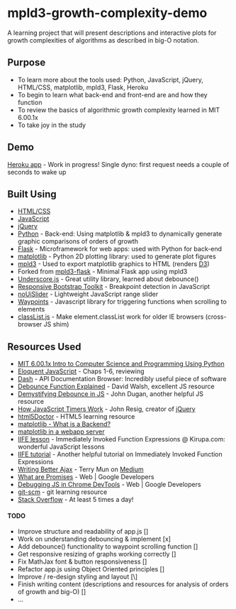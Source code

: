 # mpld3-growth-complexity-demo

A learning project that will present descriptions and interactive plots for growth complexities of algorithms as described in big-O notation.  

## Purpose

* To learn more about the tools used: Python, JavaScript, jQuery, HTML/CSS, matplotlib, mpld3, Flask, Heroku
* To begin to learn what back-end and front-end are and how they function
* To review the basics of algorithmic growth complexity learned in MIT 6.00.1x
* To take joy in the study

## Demo

[Heroku app](https://mpld3-growth-complexity-demo.herokuapp.com) - Work in progress! Single dyno: first request needs a couple of seconds to wake up

## Built Using

* [HTML/CSS](http://learn.shayhowe.com/html-css/)
* [JavaScript](https://developer.mozilla.org/en-US/docs/Web/JavaScript)
* [jQuery](https://jquery.com/)
* [Python](https://www.python.org) - Back-end: Using matplotlib & mpld3 to dynamically generate graphic comparisons of orders of growth
* [Flask](http://flask.pocoo.org/) - Microframework for web apps: used with Python for back-end
* [matplotlib](http://matplotlib.org/) - Python 2D plotting library: used to generate plot figures
* [mpld3](http://mpld3.github.io/) - Used to export matplotlib graphics to HTML (renders [D3](https://d3js.org/))
* Forked from [mpld3-flask](https://github.com/nipunbatra/mpld3-flask) - Minimal Flask app using mpld3
* [Underscore.js](underscorejs.org) - Great utility library, learned about debounce()
* [Responsive Bootstrap Toolkit](https://github.com/maciej-gurban/responsive-bootstrap-toolkit) - Breakpoint detection in JavaScript
* [noUiSlider](https://refreshless.com/nouislider/) - Lightweight JavaScript range slider
* [Waypoints](http://imakewebthings.com/waypoints/) - Javascript library for triggering functions when scrolling to elements
* [classList.js](https://github.com/eligrey/classList.js) - Make element.classList work for older IE browsers (cross-browser JS shim)

## Resources Used

* [MIT 6.00.1x Intro to Computer Science and Programming Using Python](https://www.edx.org/course/introduction-computer-science-mitx-6-00-1x-9)
* [Eloquent JavaScript](eloquentjavascript.net) - Chaps 1-6, reviewing
* [Dash](https://kapeli.com/dash) - API Documentation Browser: Incredibly useful piece of software
* [Debounce Function Explained](https://davidwalsh.name/javascript-debounce-function) - David Walsh, excellent JS resource
* [Demystifying Debounce in JS](https://john-dugan.com/javascript-debounce/) - John Dugan, another helpful JS resource
* [How JavaScript Timers Work](http://ejohn.org/blog/how-javascript-timers-work/) - John Resig, creator of [jQuery](https://jquery.com)
* [html5Doctor](http://html5doctor.com/) - HTML5 learning resource
* [matplotlib - What is a Backend?](http://matplotlib.org/faq/usage_faq.html#what-is-a-backend)
* [matplotlib in a webapp server](http://matplotlib.org/faq/howto_faq.html#matplotlib-in-a-web-application-server)
* [IIFE lesson](https://www.kirupa.com/html5/immediately_invoked_function_expressions_iife.htm) - Immediately Invoked Function Expressions @ Kirupa.com: wonderful JavaScript lessons
* [IIFE tutorial](http://www.tutorialsteacher.com/javascript/immediately-invoked-function-expression-iife) - Another helpful tutorial on Immediately Invoked Function Expressions
* [Writing Better Ajax](https://medium.com/coding-design/writing-better-ajax-8ee4a7fb95f#.wkx1uei9f) - Terry Mun on [Medium](https://medium.com)
* [What are Promises](https://developers.google.com/web/fundamentals/getting-started/primers/promises) - Web | Google Developers
* [Debugging JS in Chrome DevTools](https://developers.google.com/web/tools/chrome-devtools/javascript/) - Web | Google Developers
* [git-scm](https://git-scm.com) - git learning resource
* [Stack Overflow](stackoverflow.com) - At least 5 times a day!

#### TODO

* Improve structure and readability of app.js []
* Work on understanding debouncing & implement [x]
* Add debounce() functionality to waypoint scrolling function []
* Get responsive resizing of graphs working correctly []
* Fix MathJax font & button responsiveness []
* Refactor app.js using Object Oriented principles []
* Improve / re-design styling and layout [\\]
* Finish writing content
  (descriptions and resources for analysis of orders of growth and big-O) []
* ...
